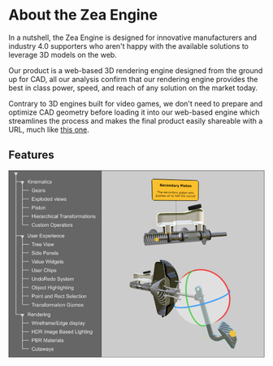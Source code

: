 [//]: <> (Author: Michael Smith)
[//]: <> (Date: May 22, 2020; Revised May 28, 2020)

# About the Zea Engine
In a nutshell, the Zea Engine is designed for innovative manufacturers and industry 4.0 supporters who aren't happy with the available solutions to leverage 3D models on the web.

Our product is a web-based 3D rendering engine designed from the ground up for CAD, all our analysis confirm that our rendering engine provides the best in class power, speed, and reach of any solution on the market today. 

Contrary to 3D engines built for video games, we don't need to prepare and optimize CAD geometry before loading it into our web-based engine which streamlines the process and makes the final product easily shareable with a URL, much like [this one](https://zea.live/GearBoxDemo/).
## Features
![Features](_media/zea-engine-features.png)